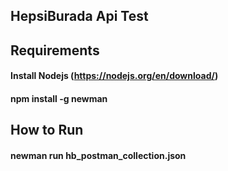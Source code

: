 ## HepsiBurada Api Test

## Requirements
#### Install Nodejs (https://nodejs.org/en/download/)
#### npm install -g newman

## How to Run
#### newman run hb_postman_collection.json
